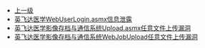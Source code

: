 * [上一级](docs/wy876_poc/)
* [英飞达医学WebUserLogin.asmx信息泄露](docs/wy876_poc/%E8%8B%B1%E9%A3%9E%E8%BE%BE%E5%8C%BB%E5%AD%A6%E5%BD%B1%E5%83%8F%E5%AD%98%E6%A1%A3%E4%B8%8E%E9%80%9A%E4%BF%A1%E7%B3%BB%E7%BB%9F/%E8%8B%B1%E9%A3%9E%E8%BE%BE%E5%8C%BB%E5%AD%A6WebUserLogin.asmx%E4%BF%A1%E6%81%AF%E6%B3%84%E9%9C%B2.md)
* [英飞达医学影像存档与通信系统Upload.asmx任意文件上传漏洞](docs/wy876_poc/%E8%8B%B1%E9%A3%9E%E8%BE%BE%E5%8C%BB%E5%AD%A6%E5%BD%B1%E5%83%8F%E5%AD%98%E6%A1%A3%E4%B8%8E%E9%80%9A%E4%BF%A1%E7%B3%BB%E7%BB%9F/%E8%8B%B1%E9%A3%9E%E8%BE%BE%E5%8C%BB%E5%AD%A6%E5%BD%B1%E5%83%8F%E5%AD%98%E6%A1%A3%E4%B8%8E%E9%80%9A%E4%BF%A1%E7%B3%BB%E7%BB%9FUpload.asmx%E4%BB%BB%E6%84%8F%E6%96%87%E4%BB%B6%E4%B8%8A%E4%BC%A0%E6%BC%8F%E6%B4%9E.md)
* [英飞达医学影像存档与通信系统WebJobUpload任意文件上传漏洞](docs/wy876_poc/%E8%8B%B1%E9%A3%9E%E8%BE%BE%E5%8C%BB%E5%AD%A6%E5%BD%B1%E5%83%8F%E5%AD%98%E6%A1%A3%E4%B8%8E%E9%80%9A%E4%BF%A1%E7%B3%BB%E7%BB%9F/%E8%8B%B1%E9%A3%9E%E8%BE%BE%E5%8C%BB%E5%AD%A6%E5%BD%B1%E5%83%8F%E5%AD%98%E6%A1%A3%E4%B8%8E%E9%80%9A%E4%BF%A1%E7%B3%BB%E7%BB%9FWebJobUpload%E4%BB%BB%E6%84%8F%E6%96%87%E4%BB%B6%E4%B8%8A%E4%BC%A0%E6%BC%8F%E6%B4%9E.md)
